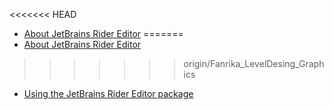 <<<<<<< HEAD
* [About JetBrains Rider Editor](index.md)
=======
* [About JetBrains Rider Editor](index.md)
>>>>>>> origin/Fanrika_LevelDesing_Graphics
* [Using the JetBrains Rider Editor package](using-the-jetbrains-rider-editor-package.md)